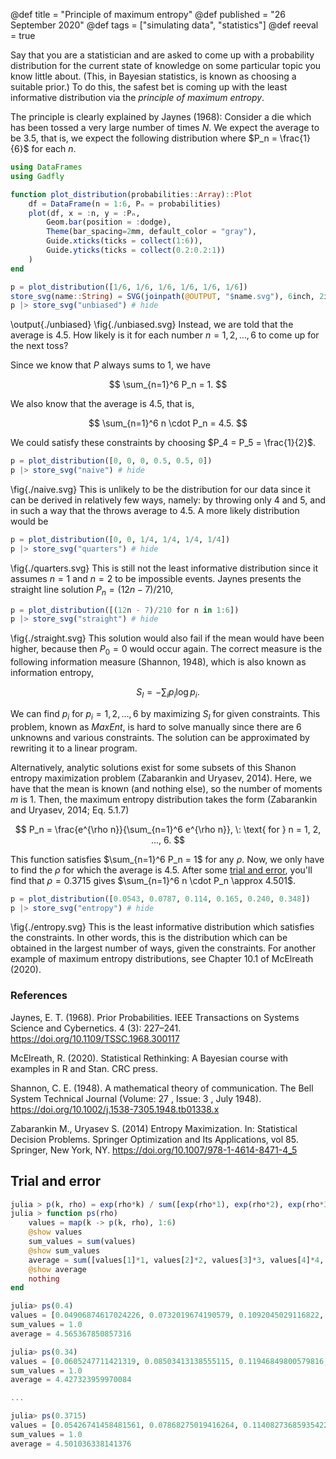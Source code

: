 @def title = "Principle of maximum entropy"
@def published = "26 September 2020"
@def tags = ["simulating data", "statistics"]
@def reeval = true

Say that you are a statistician and are asked to come up with a probability distribution for the current state of knowledge on some particular topic you know little about.
(This, in Bayesian statistics, is known as choosing a suitable prior.)
To do this, the safest bet is coming up with the least informative distribution via the *principle of maximum entropy*.

The principle is clearly explained by Jaynes (1968):
Consider a die which has been tossed a very large number of times $N$.
We expect the average to be $3.5$, that is, we expect the following distribution where $P_n = \frac{1}{6}$ for each $n$.

```julia:./unbiased.jl
using DataFrames
using Gadfly

function plot_distribution(probabilities::Array)::Plot
	df = DataFrame(n = 1:6, Pₙ = probabilities)
	plot(df, x = :n, y = :Pₙ,
		Geom.bar(position = :dodge),
		Theme(bar_spacing=2mm, default_color = "gray"),
		Guide.xticks(ticks = collect(1:6)),
		Guide.yticks(ticks = collect(0.2:0.2:1))
	)
end

p = plot_distribution([1/6, 1/6, 1/6, 1/6, 1/6, 1/6])
store_svg(name::String) = SVG(joinpath(@OUTPUT, "$name.svg"), 6inch, 2inch) # hide
p |> store_svg("unbiased") # hide
```
\output{./unbiased}
\fig{./unbiased.svg}
Instead, we are told that the average is $4.5$.
How likely is it for each number $n = 1,2, \ldots, 6$ to come up for the next toss?

Since we know that $P$ always sums to 1, we have

$$ \sum_{n=1}^6 P_n = 1. $$

We also know that the average is $4.5$, that is,

$$ \sum_{n=1}^6 n \cdot P_n = 4.5. $$

We could satisfy these constraints by choosing $P_4 = P_5 = \frac{1}{2}$.

```julia:./naive.jl
p = plot_distribution([0, 0, 0, 0.5, 0.5, 0])
p |> store_svg("naive") # hide
```
\fig{./naive.svg}
This is unlikely to be the distribution for our data since it can be derived in relatively few ways, namely: by throwing only $4$ and $5$, and in such a way that the throws average to $4.5$.
A more likely distribution would be 

```julia:./quarters.jl
p = plot_distribution([0, 0, 1/4, 1/4, 1/4, 1/4])
p |> store_svg("quarters") # hide 
```
\fig{./quarters.svg}
This is still not the least informative distribution since it assumes $n = 1$ and $n = 2$ to be impossible events.
Jaynes presents the straight line solution $P_n = (12n - 7)/210$,

```julia:./straight.jl
p = plot_distribution([(12n - 7)/210 for n in 1:6])
p |> store_svg("straight") # hide 
```
\fig{./straight.svg}
This solution would also fail if the mean would have been higher, because then $P_0 = 0$ would occur again.
The correct measure is the following information measure (Shannon, 1948), which is also known as information entropy,

$$ S_I = - \sum_i p_i \log p_i. $$

We can find $p_i$ for $p_i = 1, 2, \ldots, 6$ by maximizing $S_I$ for given constraints.
This problem, known as *MaxEnt*, is hard to solve manually since there are $6$ unknowns and various constraints.
The solution can be approximated by rewriting it to a linear program.

Alternatively, analytic solutions exist for some subsets of this Shanon entropy maximization problem (Zabarankin and Uryasev, 2014).
Here, we have that the mean is known (and nothing else), so the number of moments $m$ is $1$.
Then, the maximum entropy distribution takes the form (Zabarankin and Uryasev, 2014; Eq. 5.1.7)

$$ P_n = \frac{e^{\rho n}}{\sum_{n=1}^6 e^{\rho n}}, \: \text{ for } n = 1, 2, ..., 6. $$

This function satisfies $\sum_{n=1}^6 P_n = 1$ for any $\rho$.
Now, we only have to find the $\rho$ for which the average is $4.5$.
After some [trial and error](#trial-and-error), you'll find that $\rho = 0.3715$ gives $\sum_{n=1}^6 n \cdot P_n \approx 4.501$.

```julia:./entropy.jl
p = plot_distribution([0.0543, 0.0787, 0.114, 0.165, 0.240, 0.348])
p |> store_svg("entropy") # hide 
```
\fig{./entropy.svg}
This is the least informative distribution which satisfies the constraints.
In other words, this is the distribution which can be obtained in the largest number of ways, given the constraints.
For another example of maximum entropy distributions, see Chapter 10.1 of McElreath (2020).

### References
Jaynes, E. T. (1968). Prior Probabilities. IEEE Transactions on Systems Science and Cybernetics. 4 (3): 227–241. 
<https://doi.org/10.1109/TSSC.1968.300117>

McElreath, R. (2020). Statistical Rethinking: A Bayesian course with examples in R and Stan. CRC press.

Shannon, C. E. (1948). A mathematical theory of communication. The Bell System Technical Journal (Volume: 27 , Issue: 3 , July 1948). <https://doi.org/10.1002/j.1538-7305.1948.tb01338.x>

Zabarankin M., Uryasev S. (2014) Entropy Maximization. In: Statistical Decision Problems. Springer Optimization and Its Applications, vol 85. Springer, New York, NY. <https://doi.org/10.1007/978-1-4614-8471-4_5>

## Trial and error

```julia
julia > p(k, rho) = exp(rho*k) / sum([exp(rho*1), exp(rho*2), exp(rho*3), exp(rho*4), exp(rho*5), exp(rho*6)])
julia > function ps(rho)
    values = map(k -> p(k, rho), 1:6)
    @show values
    sum_values = sum(values)
    @show sum_values
    average = sum([values[1]*1, values[2]*2, values[3]*3, values[4]*4, values[5]*5, values[6]*6])
    @show average
    nothing
end

julia> ps(0.4)
values = [0.04906874617024226, 0.0732019674190579, 0.1092045029116822, 0.16291397453728548, 0.24303909080562353, 0.36257171815610867]
sum_values = 1.0
average = 4.565367850857316

julia> ps(0.34)
values = [0.0605247711421319, 0.08503413138555115, 0.11946849800579816, 0.16784697842149762, 0.23581620791666263, 0.3313094131283586]
sum_values = 1.0
average = 4.427323959970084

...

julia> ps(0.3715)
values = [0.05426741458481561, 0.07868275019416264, 0.11408273685935422, 0.165409455277101, 0.2398284670256302, 0.3477291760589363]
sum_values = 1.0
average = 4.501036338141376
```
